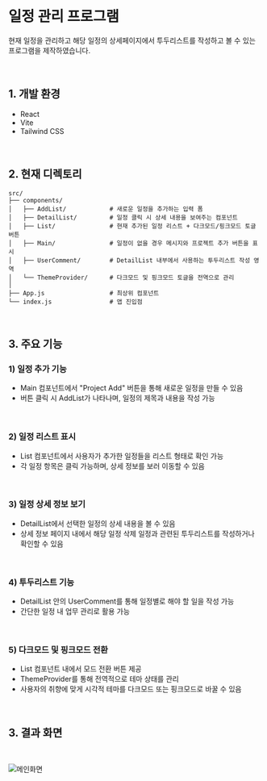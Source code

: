 # 일정 관리 프로그램

현재 일정을 관리하고 해당 일정의 상세페이지에서 투두리스트를 작성하고 볼 수 있는 프로그램을 제작하였습니다.

<br>

## 1. 개발 환경
  - React
  - Vite
  - Tailwind CSS

<br>

## 2. 현재 디렉토리
```
src/
├── components/
│   ├── AddList/            # 새로운 일정을 추가하는 입력 폼
│   ├── DetailList/         # 일정 클릭 시 상세 내용을 보여주는 컴포넌트
│   ├── List/               # 현재 추가된 일정 리스트 + 다크모드/핑크모드 토글 버튼
│   ├── Main/               # 일정이 없을 경우 메시지와 프로젝트 추가 버튼을 표시
│   ├── UserComment/        # DetailList 내부에서 사용하는 투두리스트 작성 영역
│   └── ThemeProvider/      # 다크모드 및 핑크모드 토글을 전역으로 관리
│
├── App.js                  # 최상위 컴포넌트
└── index.js                # 앱 진입점
```

<br>

## 3. 주요 기능

   ### 1) 일정 추가 기능
   - Main 컴포넌트에서 "Project Add" 버튼을 통해 새로운 일정을 만들 수 있음
   - 버튼 클릭 시 AddList가 나타나며, 일정의 제목과 내용을 작성 가능
     
   <br>
    
   ### 2) 일정 리스트 표시
   - List 컴포넌트에서 사용자가 추가한 일정들을 리스트 형태로 확인 가능
   - 각 일정 항목은 클릭 가능하며, 상세 정보를 보러 이동할 수 있음
  
   <br>
   
   ### 3) 일정 상세 정보 보기
   - DetailList에서 선택한 일정의 상세 내용을 볼 수 있음
   - 상세 정보 페이지 내에서 해당 일정 삭제  일정과 관련된 투두리스트를 작성하거나 확인할 수 있음

   <br>
  
   ### 4) 투두리스트 기능
   - DetailList 안의 UserComment를 통해 일정별로 해야 할 일을 작성 가능
   - 간단한 일정 내 업무 관리로 활용 가능

   <br>

   ### 5) 다크모드 및 핑크모드 전환
   - List 컴포넌트 내에서 모드 전환 버튼 제공
   - ThemeProvider를 통해 전역적으로 테마 상태를 관리
   - 사용자의 취향에 맞게 시각적 테마를 다크모드 또는 핑크모드로 바꿀 수 있음

   <br>

## 3. 결과 화면

<br>

![메인화면](https://github.com/user-attachments/assets/c88fed61-e77a-431d-9269-0616deae8b94)

